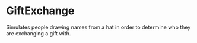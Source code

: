 # GiftExchange
Simulates people drawing names from a hat in order to determine who they are exchanging a gift with.

